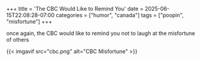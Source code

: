 +++
title = 'The CBC Would Like to Remind You'
date = 2025-06-15T22:08:28-07:00
categories = ["humor", "canada"]
tags = ["poopin", "misfortune"]
+++

once again, the CBC would like to remind you not to laugh at the misfortune of others

{{< imgavif src="cbc.png" alt="CBC Misfortune" >}}
